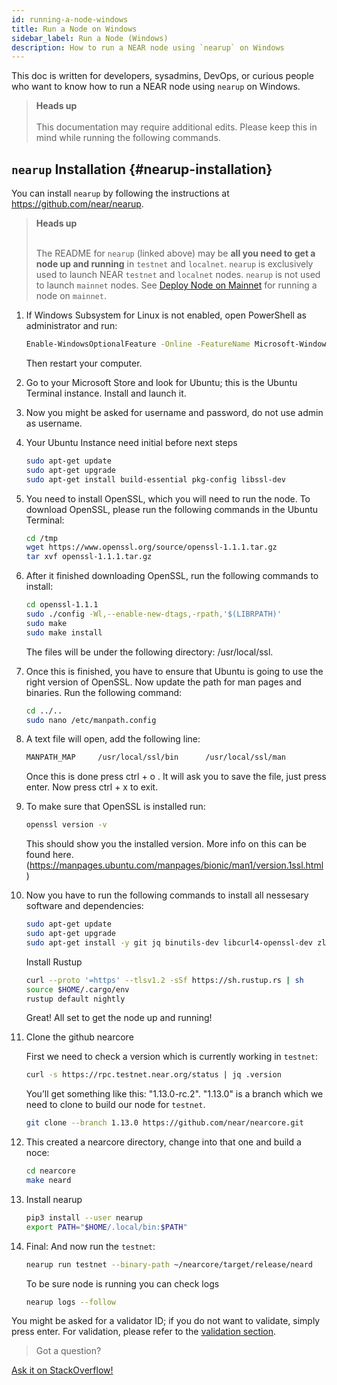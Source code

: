 ```yaml
---
id: running-a-node-windows
title: Run a Node on Windows
sidebar_label: Run a Node (Windows)
description: How to run a NEAR node using `nearup` on Windows
---
```


This doc is written for developers, sysadmins, DevOps, or curious people who want to know how to run a NEAR node using `nearup` on Windows.


<blockquote class="warning">
<strong>Heads up</strong><br /><br />
This documentation may require additional edits. Please keep this in mind while running the following commands.
</blockquote>


## `nearup` Installation {#nearup-installation}
You can install `nearup` by following the instructions at https://github.com/near/nearup.

<blockquote class="info">
<strong>Heads up</strong><br /><br />

The README for `nearup` (linked above) may be **all you need to get a node up and running** in `testnet` and `localnet`. `nearup` is exclusively used to launch NEAR `testnet` and `localnet` nodes. `nearup` is not used to launch `mainnet` nodes. See [Deploy Node on Mainnet](deploy-on-mainnet) for running a node on `mainnet`.

</blockquote>


1.  If Windows Subsystem for Linux is not enabled, open PowerShell as administrator and run:
    ```sh
    Enable-WindowsOptionalFeature -Online -FeatureName Microsoft-Windows-Subsystem-Linux
    ```
    Then restart your computer.
2. Go to your Microsoft Store and look for Ubuntu; this is the Ubuntu Terminal instance. Install and launch it.
3. Now you might be asked for username and password, do not use admin as username.
4. Your Ubuntu Instance need initial before next steps
    ```sh
    sudo apt-get update
    sudo apt-get upgrade
    sudo apt-get install build-essential pkg-config libssl-dev
    ```
5. You need to install OpenSSL, which you will need to run the node. To download OpenSSL, please run the following commands in the Ubuntu Terminal:
    ```sh
    cd /tmp
    wget https://www.openssl.org/source/openssl-1.1.1.tar.gz
    tar xvf openssl-1.1.1.tar.gz
    ```
6. After it finished downloading OpenSSL, run the following commands to install:
    ```sh
    cd openssl-1.1.1
    sudo ./config -Wl,--enable-new-dtags,-rpath,'$(LIBRPATH)'
    sudo make
    sudo make install
    ```
    The files will be under the following directory: /usr/local/ssl.
7. Once this is finished, you have to ensure that Ubuntu is going to use the right version of OpenSSL. Now update the path for man pages and binaries. Run the following command:
    ```sh
    cd ../..
    sudo nano /etc/manpath.config
    ```
8. A text file will open, add the following line:
    ```sh
    MANPATH_MAP     /usr/local/ssl/bin      /usr/local/ssl/man
    ```
    Once this is done press ctrl + o . It will ask you to save the file, just press enter. Now press ctrl + x to exit.
9. To make sure that OpenSSL is installed run:
    ```sh
    openssl version -v
    ```
    This should show you the installed version. More info on this can be found here. (https://manpages.ubuntu.com/manpages/bionic/man1/version.1ssl.html)
10. Now you have to run the following commands to install all nessesary software and dependencies:
    ```sh
    sudo apt-get update
    sudo apt-get upgrade
    sudo apt-get install -y git jq binutils-dev libcurl4-openssl-dev zlib1g-dev libdw-dev libiberty-dev cmake gcc g++ protobuf-compiler python3 python3-pip llvm clang
    ```
    Install Rustup
    ```sh
    curl --proto '=https' --tlsv1.2 -sSf https://sh.rustup.rs | sh
    source $HOME/.cargo/env
    rustup default nightly
    ```
    Great! All set to get the node up and running!
11. Clone the github nearcore

    First we need to check a version which is currently working in `testnet`:
    ```sh
    curl -s https://rpc.testnet.near.org/status | jq .version
    ```
    You’ll get something like this: "1.13.0-rc.2". "1.13.0" is a branch which we need to clone to build our node for `testnet`.

    ```sh
    git clone --branch 1.13.0 https://github.com/near/nearcore.git
    ```
12. This created a nearcore directory, change into that one and build a noce:
    ```sh
    cd nearcore
    make neard
    ```
13. Install nearup
    ```sh
    pip3 install --user nearup
    export PATH="$HOME/.local/bin:$PATH"
    ```
14. Final: And now run the `testnet`:
    ```sh
    nearup run testnet --binary-path ~/nearcore/target/release/neard
    ```
    To be sure node is running you can check logs
    ```sh
    nearup logs --follow
    ```

You might be asked for a validator ID; if you do not want to validate, simply press enter. For validation, please refer to the [validation section](validator/staking.md).

>Got a question?
<a href="https://stackoverflow.com/questions/tagged/nearprotocol">
  <h8>Ask it on StackOverflow!</h8></a>
